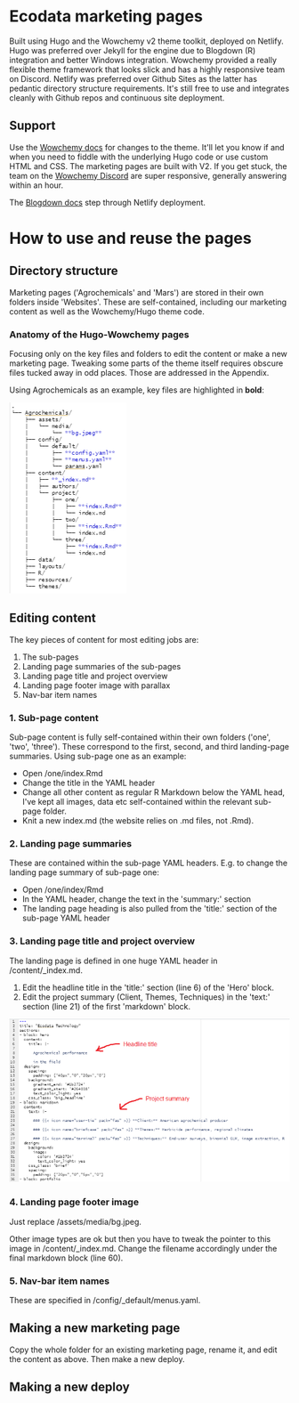 # Ecodata marketing pages
Built using Hugo and the Wowchemy v2 theme toolkit, deployed on Netlify. Hugo was preferred over Jekyll for the engine due to Blogdown (R) integration and better Windows integration. Wowchemy provided a really flexible theme framework that looks slick and has a highly responsive team on Discord. Netlify was preferred over Github Sites as the latter has pedantic directory structure requirements. It's still free to use and integrates cleanly with Github repos and continuous site deployment.

## Support
Use the [Wowchemy docs](https://wowchemy.com/docs/) for changes to the theme. It'll let you know if and when you need to fiddle with the underlying Hugo code or use custom HTML and CSS. The marketing pages are built with V2. If you get stuck, the team on the [Wowchemy Discord](https://discord.gg/z8wNYzb) are super responsive, generally answering within an hour.

The [Blogdown docs](https://bookdown.org/yihui/blogdown/) step through Netlify deployment.

# How to use and reuse the pages

## Directory structure
Marketing pages ('Agrochemicals' and 'Mars') are stored in their own folders inside 'Websites'. These are self-contained, including our marketing content as well as the Wowchemy/Hugo theme code.

### Anatomy of the Hugo-Wowchemy pages
Focusing only on the key files and folders to edit the content or make a new marketing page. Tweaking some parts of the theme itself requires obscure files tucked away in odd places. Those are addressed in the Appendix.

Using Agrochemicals as an example, key files are highlighted in **bold**:

![Markdown broke my nice ASCII folder tree so I'm going to use a screenshot of it for now](./assets/images/structure.png)

## Editing content
The key pieces of content for most editing jobs are:
1. The sub-pages
2. Landing page summaries of the sub-pages
3. Landing page title and project overview
4. Landing page footer image with parallax
5. Nav-bar item names

### 1. Sub-page content
Sub-page content is fully self-contained within their own folders ('one', 'two', 'three'). These correspond to the first, second, and third landing-page summaries. Using sub-page one as an example:

- Open /one/index.Rmd
- Change the title in the YAML header
- Change all other content as regular R Markdown below the YAML head, I've kept all images, data etc self-contained within the relevant sub-page folder.
- Knit a new index.md (the website relies on .md files, not .Rmd).

### 2. Landing page summaries
These are contained within the sub-page YAML headers. E.g. to change the landing page summary of sub-page one:

- Open /one/index/Rmd
- In the YAML header, change the text in the 'summary:' section
- The landing page heading is also pulled from the 'title:' section of the sub-page YAML header

### 3. Landing page title and project overview
The landing page is defined in one huge YAML header in /content/_index.md.

1. Edit the headline title in the 'title:' section (line 6) of the 'Hero' block.
2. Edit the project summary (Client, Themes, Techniques) in the 'text:' section (line 21) of the first 'markdown' block.

![YAML is sensitive to indenting so double-check if it's failing to build. Enclose in " " if you want to include any colons (:) as these also give YAML issues](./assets/images/landingedits.png)

### 4. Landing page footer image

Just replace /assets/media/bg.jpeg.

Other image types are ok but then you have to tweak the pointer to this image in /content/_index.md. Change the filename accordingly under the final markdown block (line 60).

### 5. Nav-bar item names

These are specified in /config/_default/menus.yaml.

## Making a new marketing page
Copy the whole folder for an existing marketing page, rename it, and edit the content as above. Then make a new deploy.

## Making a new deploy
